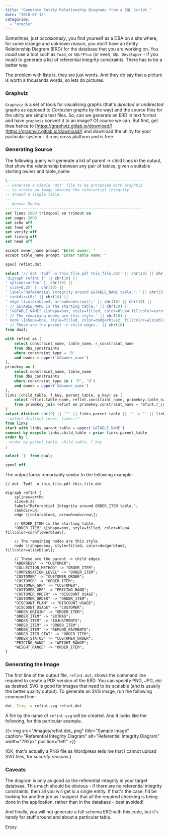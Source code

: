 ```yaml
---
title: "Generate Entity Relationship Diagrams from a SQL Script."
date: "2018-07-12"
categories: 
  - "oracle"
---
```


_Sometimes_, just _occasionally_, you find yourself as a DBA on a site where, for some strange and unknown reason, you don't have an Entity Relationship Diagram (ERD) for the database that you are working on. You _could_ use a tool such as `Toad`, or `SQL*Plus` (or even, `SQL Developer` - if you must) to generate a list of referential integrity constraints. There has to be a better way.

The problem with lists is, they are just words. And they do say that a picture is worth a thousands words, so lets do pictures.

### Graphviz

`Graphviz` is a set of tools for visualising graphs (that's _directed_ or _undirected_ graphs as opposed to _Cartesian_ graphs by the way) and the source files for the utility are simple text files. So, can we generate an ERD in text format and have `graphviz` convert it to an image? Of course we can. But first, get thee hence to [https://graphviz.gitlab.io/download/](https://graphviz.gitlab.io/download/) and download the utility for your particular system - it runs cross platform and is free.

### Generating Source

The following query will generate a list of parent -> child lines in the output, that show the relationship between any pair of tables, given a suitable starting owner and table\_name.

```sql
\-------------------------------------------------------------
-- Generate a simple "dot" file to be processed with GraphViz
-- to create an image showing the referential integrity
-- around a single table.
--
-- Norman Dunbar
-------------------------------------------------------------
set lines 2000 trimspool on trimout on
set pages 2000
set echo off
set feed off
set verify off
set timing off
set head off

accept owner_name prompt "Enter owner: "
accept table_name prompt "Enter table name: "

spool refint.dot

select '// dot -Tpdf -o this_file.pdf this_file.dot' || chr(10) || chr(10) ||
'digraph refInt {' || chr(10) ||
' splines=ortho' || chr(10) ||
' size=8.25' || chr(10) ||
' label="Referential Integrity around &&TABLE_NAME table.";' || chr(10) ||
' rankdir=LR;' || chr(10) ||
' edge \[color=blue4, arrowhead=crow\];' || chr(10) || chr(10) ||
' // &&TABLE_NAME is the starting table.' || chr(10) ||
' "&&TABLE_NAME" \[shape=box, style=filled, color=blue4 fillcolor=cornflowerblue\];' || chr(10) || chr(10) ||
' // The remaining nodes are this style.' || chr(10) ||
' node \[shape=box, style=filled, color=dodgerblue2, fillcolor=aliceblue\];' || chr(10) || chr(10) ||
' // These are the parent -> child edges.' || chr(10)
from dual;

with refint as (
    select constraint_name, table_name, r_constraint_name
    from dba_constraints
    where constraint_type = 'R'
    and owner = upper('&&owner_name')
),
primekey as (
    select constraint_name, table_name
    from dba_constraints
    where constraint_type in ( 'P', 'U')
    and owner = upper('&&owner_name')
),
links (child_table, f_key, parent_table, p_key) as (
    select refint.table_name, refint.constraint_name, primekey.table_name, refint.r_constraint_name
    from primekey join refint on primekey.constraint_name = refint.r_constraint_name
)
select distinct chr(9) || '"' || links.parent_table || '" -> "' || links.child_table || '";' as dot
--select distinct level, links.\*
from links
start with links.parent_table = upper('&&TABLE_NAME')
connect by nocycle links.child_table = prior links.parent_table
order by 1
--order by parent_table, child_table, f_key
;

select '}' from dual;

spool off
```

The output looks remarkably similar to the following example:

```
// dot -Tpdf -o this_file.pdf this_file.dot

digraph refInt {
    splines=ortho
    size=8.25
    label="Referential Integrity around ORDER_ITEM table.";
    rankdir=LR;
    edge \[color=blue4, arrowhead=crow\];

    // ORDER_ITEM is the starting table.
    "ORDER_ITEM" \[shape=box, style=filled, color=blue4 fillcolor=cornflowerblue\];

    // The remaining nodes are this style.
    node \[shape=box, style=filled, color=dodgerblue2, fillcolor=aliceblue\];

    // These are the parent -> child edges.
    "ADDRRESS" -> "CUSTOMER";
    "COLLECTION_METHOD" -> "ORDER_ITEM";
    "COMPENSATION_LEVEL" -> "ORDER_ITEM";
    "CUSTOMER" -> "CUSTOMER_ORDER";
    "CUSTOMER" -> "ORDER_ITEM";
    "CUSTOMER_GRP" -> "CUSTOMER";
    "CUSTOMER_GRP" -> "PRICING_BAND";
    "CUSTOMER_ORDER" -> "DISCOUNT_USAGE";
    "CUSTOMER_ORDER" -> "ORDER_ITEM";
    "DISCOUNT_PLAN" -> "DISCOUNT_USAGE";
    "DISCOUNT_USAGE" -> "CUSTOMER";
    "ORDER_ORIGIN" -> "ORDER_ITEM";
    "ORDER_ITEM" -> "EXTRAS";
    "ORDER_ITEM" -> "ADJUSTMENTS";
    "ORDER_ITEM" -> "ORDER_ITEM";
    "ORDER_ITEM" -> "REFUND_PAYMENTS";
    "ORDER_ITEM_STAT" -> "ORDER_ITEM";
    "ORDER_STATUS" -> "CUSTOMER_ORDER";
    "PRICING_BAND" -> "WEIGHT_RANGE";
    "WEIGHT_RANGE" -> "ORDER_ITEM";
}
```

### Generating the Image

The first line of the output file, `refint.dot`, shows the command line required to create a PDF version of the ERD. You can specify PNG, JPG, etc as desired. SVG is good for images that need to be scalable (and is usually the better quality output). To generate an SVG image, run the following command line:

```bash
dot -Tsvg -o refint.svg refint.dot
```

A file by the name of `refint.svg` will be created. And it looks like the following, for this particular example.

{{< img src="/images/refint.dot_.png" title="Sample Image" caption="Referential Integrity Diagram" alt="Referential Integrity Diagram" width="792px" position="left" >}}

(OK, that's actually a PNG file as Wordpress tells me that I cannot upload SVG files, for _security reasons_.)

### Caveats

The diagram is only as good as the referential integrity in your target database. This much should be obvious - if there are no referential integrity constraints, then all you will get is a single entity. If that's the case, I'd be looking for another job as I suspect that all the required checking is being done in the application, rather than in the database - best avoided!

And finally, you will not generate a full schema ERD with this code, but it's handy for stuff around and about a particular table.

Enjoy.
